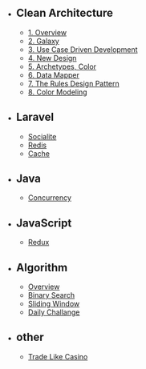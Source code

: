 
- ## Clean Architecture
    - [1. Overview](./cleanArchitecture/overview)
    - [2. Galaxy](./cleanArchitecture/galaxy)
    - [3. Use Case Driven Development](./cleanArchitecture/useCaseDriven)
    - [4. New Design](./cleanArchitecture/design)
    - [5. Archetypes, Color](./cleanArchitecture/colorModeling)
    - [6. Data Mapper](./cleanArchitecture/dataMapper)
    - [7. The Rules Design Pattern](./cleanArchitecture/theRulesDesignPattern)
    - [8. Color Modeling](./cleanArchitecture/colorModeling)
- ## Laravel
    - [Socialite](./laravel/socialite)
    - [Redis](./laravel/redis)
    - [Cache](./laravel/cache)
- ## Java
    - [Concurrency](./java/concurrency)
- ## JavaScript
    - [Redux](./js/redux)
- ## Algorithm
    - [Overview](./algorithm/overview)
    - [Binary Search](./algorithm/binarySearch)
    - [Sliding Window](./algorithm/slidingWindow)
    - [Daily Challange](./algorithm/daily)
- ## other
    - [Trade Like Casino](./tradeLikeCasino)
